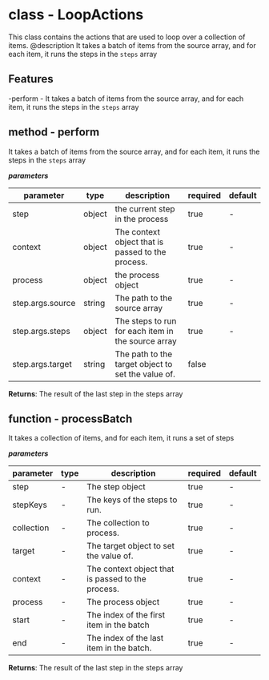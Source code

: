 # class - LoopActionsThis class contains the actions that are used to loop over a collection of items. @description It takes a batch of items from the source array, and for each item, it runs the steps in the `steps` array    ## Features -perform - It takes a batch of items from the source array, and for each item, it runs the steps in the `steps` array  ## method - performIt takes a batch of items from the source array, and for each item, it runs the steps in the `steps` array***parameters***|parameter|type|description|required|default||---------|----|-----------|--------|-------||step|object|the current step in the process|true|-||context|object|The context object that is passed to the process.|true|-||process|object|the process object|true|-||step.args.source|string|The path to the source array|true|-||step.args.steps|object|The steps to run for each item in the source array|true|-||step.args.target|string|The path to the target object to set the value of.|false||**Returns**: The result of the last step in the steps array## function - processBatchIt takes a collection of items, and for each item, it runs a set of steps***parameters***|parameter|type|description|required|default||---------|----|-----------|--------|-------||step|-|The step object|true|-||stepKeys|-|The keys of the steps to run.|true|-||collection|-|The collection to process.|true|-||target|-|The target object to set the value of.|true|-||context|-|The context object that is passed to the process.|true|-||process|-|The process object|true|-||start|-|The index of the first item in the batch|true|-||end|-|The index of the last item in the batch.|true|-|**Returns**: The result of the last step in the steps array